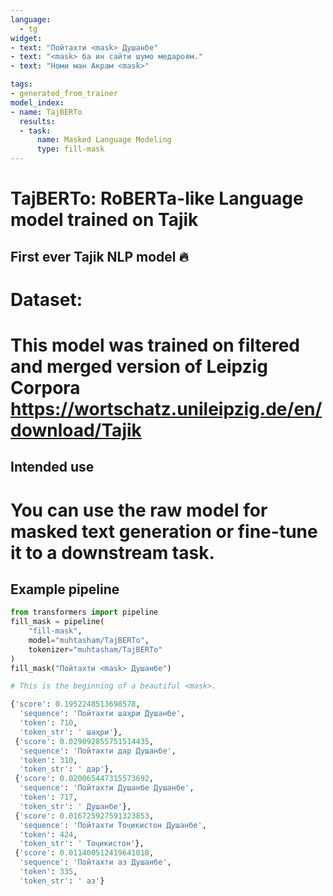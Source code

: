 ```yaml
---
language: 
  - tg
widget:
- text: "Пойтахти <mask> Душанбе"
- text: "<mask> ба ин сайти шумо медароям."
- text: "Номи ман Акрам <mask>"

tags:
- generated_from_trainer
model_index:
- name: TajBERTo
  results:
  - task:
      name: Masked Language Modeling
      type: fill-mask
---
```


# TajBERTo: RoBERTa-like Language model trained on Tajik 
## First ever Tajik NLP model 🔥



# Dataset:
# This model was trained on filtered and merged version of Leipzig Corpora https://wortschatz.unileipzig.de/en/download/Tajik 

## Intended use 
# You can use the raw model for masked text generation or fine-tune it to a downstream task. 


## Example pipeline
```python
from transformers import pipeline
fill_mask = pipeline(
    "fill-mask",
    model="muhtasham/TajBERTo",
    tokenizer="muhtasham/TajBERTo"
)
fill_mask("Пойтахти <mask> Душанбе")

# This is the beginning of a beautiful <mask>.

{'score': 0.1952248513698578,
  'sequence': 'Пойтахти шаҳри Душанбе',
  'token': 710,
  'token_str': ' шаҳри'},
 {'score': 0.029092855751514435,
  'sequence': 'Пойтахти дар Душанбе',
  'token': 310,
  'token_str': ' дар'},
 {'score': 0.020065447315573692,
  'sequence': 'Пойтахти Душанбе Душанбе',
  'token': 717,
  'token_str': ' Душанбе'},
 {'score': 0.016725927591323853,
  'sequence': 'Пойтахти Тоҷикистон Душанбе',
  'token': 424,
  'token_str': ' Тоҷикистон'},
 {'score': 0.011400512419641018,
  'sequence': 'Пойтахти аз Душанбе',
  'token': 335,
  'token_str': ' аз'}
  
```


 